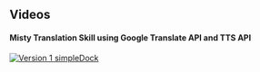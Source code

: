 ## Videos

#### Misty Translation Skill using Google Translate API and TTS API

[![Version 1 simpleDock](https://img.youtube.com/vi/hvCgWg8Q8jc/0.jpg)](https://youtu.be/hvCgWg8Q8jc)
